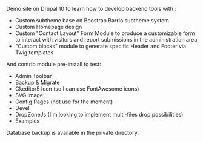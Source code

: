Demo site on Drupal 10 to learn how to develop backend tools
with :
- Custom subtheme base on Boostrap Barrio subtheme system
- Custom Homepage design
- Custom "Contact Layout" Form Module to produce a customizable form to interact with 
visitors and report submissions in the administration area
- "Custom blocks" module to generate specific Header and Footer via Twig templates


And contrib module pre-install to test:
- Admin Toolbar
- Backup & Migrate
- Ckeditor5 Icon (so I can use FontAwesome icons)
- SVG image
- Config Pages (not use for the moment)
- Devel
- DropZoneJs (I'm looking to implement multi-files drop possibilities)
- Examples

Database backup is available in the private directory.